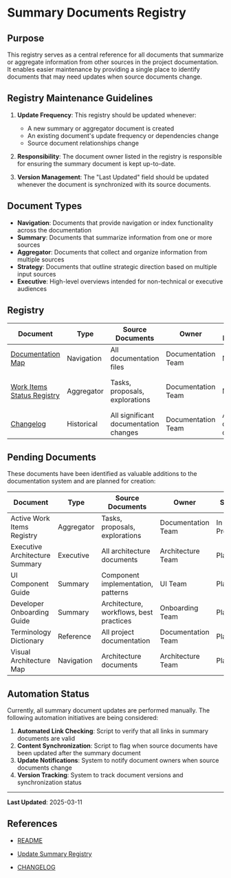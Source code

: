 # Summary Documents Registry

## Purpose

This registry serves as a central reference for all documents that summarize or aggregate information from other sources in the project documentation. It enables easier maintenance by providing a single place to identify documents that may need updates when source documents change.

## Registry Maintenance Guidelines

1. **Update Frequency**: This registry should be updated whenever:

   - A new summary or aggregator document is created
   - An existing document's update frequency or dependencies change
   - Source document relationships change

2. **Responsibility**: The document owner listed in the registry is responsible for ensuring the summary document is kept up-to-date.

3. **Version Management**: The "Last Updated" field should be updated whenever the document is synchronized with its source documents.

## Document Types

- **Navigation**: Documents that provide navigation or index functionality across the documentation
- **Summary**: Documents that summarize information from one or more sources
- **Aggregator**: Documents that collect and organize information from multiple sources
- **Strategy**: Documents that outline strategic direction based on multiple input sources
- **Executive**: High-level overviews intended for non-technical or executive audiences

## Registry

| Document                                             | Type       | Source Documents                      | Owner              | Update Process   | Update Frequency              | Last Updated |
| ---------------------------------------------------- | ---------- | ------------------------------------- | ------------------ | ---------------- | ----------------------------- | ------------ |
| [Documentation Map](./documentation-map.md)          | Navigation | All documentation files               | Documentation Team | Manual           | When new documents are added  | 2025-03-11   |
| [Work Items Status Registry](../workflows/status.md) | Aggregator | Tasks, proposals, explorations        | Documentation Team | Manual           | When work items change status | 2025-03-13   |
| [Changelog](../CHANGELOG.md)                         | Historical | All significant documentation changes | Documentation Team | As changes occur | 2025-03-11                    |

## Pending Documents

These documents have been identified as valuable additions to the documentation system and are planned for creation:

| Document                       | Type       | Source Documents                        | Owner              | Status      | Expected Completion |
| ------------------------------ | ---------- | --------------------------------------- | ------------------ | ----------- | ------------------- |
| Active Work Items Registry     | Aggregator | Tasks, proposals, explorations          | Documentation Team | In Progress | 2025-03-14          |
| Executive Architecture Summary | Executive  | All architecture documents              | Architecture Team  | Planned     | 2025-04-01          |
| UI Component Guide             | Summary    | Component implementation, patterns      | UI Team            | Planned     | 2025-04-15          |
| Developer Onboarding Guide     | Summary    | Architecture, workflows, best practices | Onboarding Team    | Planned     | 2025-05-01          |
| Terminology Dictionary         | Reference  | All project documentation               | Documentation Team | Planned     | 2025-04-10          |
| Visual Architecture Map        | Navigation | Architecture documents                  | Architecture Team  | Planned     | 2025-05-15          |

## Automation Status

Currently, all summary document updates are performed manually. The following automation initiatives are being considered:

1. **Automated Link Checking**: Script to verify that all links in summary documents are valid
2. **Content Synchronization**: Script to flag when source documents have been updated after the summary document
3. **Update Notifications**: System to notify document owners when source documents change
4. **Version Tracking**: System to track document versions and synchronization status

---

**Last Updated**: 2025-03-11

## References

- [README](../README.md)
- [Update Summary Registry](../commands/update-summary-registry.md)

- [CHANGELOG](../CHANGELOG.md)
